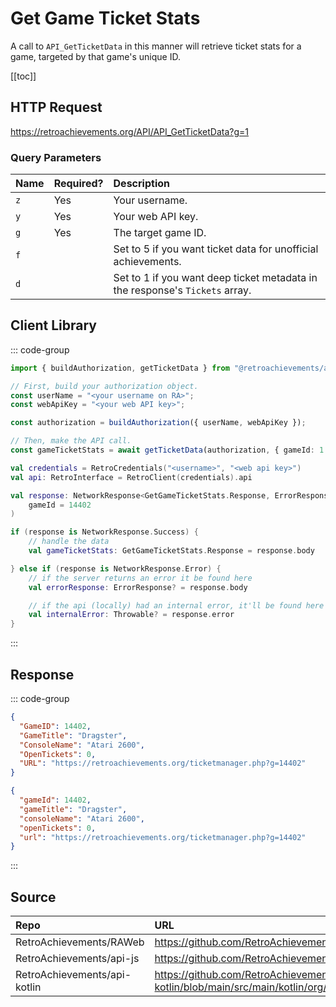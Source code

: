 <script setup>
import SampleRequest from '../../components/SampleRequest.vue';
</script>

# Get Game Ticket Stats

A call to `API_GetTicketData` in this manner will retrieve ticket stats for a game, targeted by that game's unique ID.

[[toc]]

## HTTP Request

<SampleRequest httpVerb="GET">https://retroachievements.org/API/API_GetTicketData?g=1</SampleRequest>

### Query Parameters

| Name | Required? | Description                                                                  |
| :--- | :-------- | :--------------------------------------------------------------------------- |
| `z`  | Yes       | Your username.                                                               |
| `y`  | Yes       | Your web API key.                                                            |
| `g`  | Yes       | The target game ID.                                                          |
| `f`  |           | Set to 5 if you want ticket data for unofficial achievements.                |
| `d`  |           | Set to 1 if you want deep ticket metadata in the response's `Tickets` array. |

## Client Library

::: code-group

```ts [NodeJS]
import { buildAuthorization, getTicketData } from "@retroachievements/api";

// First, build your authorization object.
const userName = "<your username on RA>";
const webApiKey = "<your web API key>";

const authorization = buildAuthorization({ userName, webApiKey });

// Then, make the API call.
const gameTicketStats = await getTicketData(authorization, { gameId: 1 });
```

```kotlin [Kotlin]
val credentials = RetroCredentials("<username>", "<web api key>")
val api: RetroInterface = RetroClient(credentials).api

val response: NetworkResponse<GetGameTicketStats.Response, ErrorResponse> = api.getGameTicketStats(
    gameId = 14402
)

if (response is NetworkResponse.Success) {
    // handle the data
    val gameTicketStats: GetGameTicketStats.Response = response.body

} else if (response is NetworkResponse.Error) {
    // if the server returns an error it be found here
    val errorResponse: ErrorResponse? = response.body

    // if the api (locally) had an internal error, it'll be found here
    val internalError: Throwable? = response.error
}
```

:::

## Response

::: code-group

```json [HTTP Response]
{
  "GameID": 14402,
  "GameTitle": "Dragster",
  "ConsoleName": "Atari 2600",
  "OpenTickets": 0,
  "URL": "https://retroachievements.org/ticketmanager.php?g=14402"
}
```

```json [NodeJS]
{
  "gameId": 14402,
  "gameTitle": "Dragster",
  "consoleName": "Atari 2600",
  "openTickets": 0,
  "url": "https://retroachievements.org/ticketmanager.php?g=14402"
}
```

:::

## Source

| Repo                         | URL                                                                                                                  |
| :--------------------------- | :------------------------------------------------------------------------------------------------------------------- |
| RetroAchievements/RAWeb      | https://github.com/RetroAchievements/RAWeb/blob/master/public/API/API_GetTicketData.php                              |
| RetroAchievements/api-js     | https://github.com/RetroAchievements/api-js/blob/main/src/ticket/getTicketData.ts                                    |
| RetroAchievements/api-kotlin | https://github.com/RetroAchievements/api-kotlin/blob/main/src/main/kotlin/org/retroachivements/api/RetroInterface.kt |
